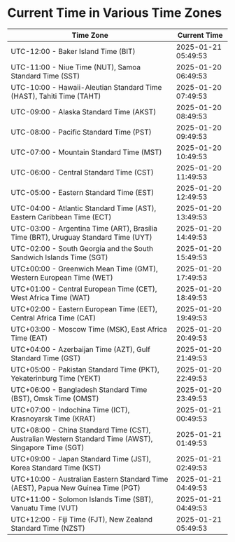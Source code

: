 # Current Time in Various Time Zones

| Time Zone | Current Time |
|-----------|--------------|
| UTC-12:00 - Baker Island Time (BIT) | 2025-01-21 05:49:53 |
| UTC-11:00 - Niue Time (NUT), Samoa Standard Time (SST) | 2025-01-20 06:49:53 |
| UTC-10:00 - Hawaii-Aleutian Standard Time (HAST), Tahiti Time (TAHT) | 2025-01-20 07:49:53 |
| UTC-09:00 - Alaska Standard Time (AKST) | 2025-01-20 08:49:53 |
| UTC-08:00 - Pacific Standard Time (PST) | 2025-01-20 09:49:53 |
| UTC-07:00 - Mountain Standard Time (MST) | 2025-01-20 10:49:53 |
| UTC-06:00 - Central Standard Time (CST) | 2025-01-20 11:49:53 |
| UTC-05:00 - Eastern Standard Time (EST) | 2025-01-20 12:49:53 |
| UTC-04:00 - Atlantic Standard Time (AST), Eastern Caribbean Time (ECT) | 2025-01-20 13:49:53 |
| UTC-03:00 - Argentina Time (ART), Brasília Time (BRT), Uruguay Standard Time (UYT) | 2025-01-20 14:49:53 |
| UTC-02:00 - South Georgia and the South Sandwich Islands Time (SGT) | 2025-01-20 15:49:53 |
| UTC±00:00 - Greenwich Mean Time (GMT), Western European Time (WET) | 2025-01-20 17:49:53 |
| UTC+01:00 - Central European Time (CET), West Africa Time (WAT) | 2025-01-20 18:49:53 |
| UTC+02:00 - Eastern European Time (EET), Central Africa Time (CAT) | 2025-01-20 19:49:53 |
| UTC+03:00 - Moscow Time (MSK), East Africa Time (EAT) | 2025-01-20 20:49:53 |
| UTC+04:00 - Azerbaijan Time (AZT), Gulf Standard Time (GST) | 2025-01-20 21:49:53 |
| UTC+05:00 - Pakistan Standard Time (PKT), Yekaterinburg Time (YEKT) | 2025-01-20 22:49:53 |
| UTC+06:00 - Bangladesh Standard Time (BST), Omsk Time (OMST) | 2025-01-20 23:49:53 |
| UTC+07:00 - Indochina Time (ICT), Krasnoyarsk Time (KRAT) | 2025-01-21 00:49:53 |
| UTC+08:00 - China Standard Time (CST), Australian Western Standard Time (AWST), Singapore Time (SGT) | 2025-01-21 01:49:53 |
| UTC+09:00 - Japan Standard Time (JST), Korea Standard Time (KST) | 2025-01-21 02:49:53 |
| UTC+10:00 - Australian Eastern Standard Time (AEST), Papua New Guinea Time (PGT) | 2025-01-21 04:49:53 |
| UTC+11:00 - Solomon Islands Time (SBT), Vanuatu Time (VUT) | 2025-01-21 04:49:53 |
| UTC+12:00 - Fiji Time (FJT), New Zealand Standard Time (NZST) | 2025-01-21 05:49:53 |
